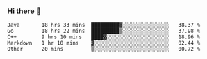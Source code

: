### Hi there 👋

<!--
**yeya24/yeya24** is a ✨ _special_ ✨ repository because its `README.md` (this file) appears on your GitHub profile.

Here are some ideas to get you started:

- 🔭 I’m currently working on ...
- 🌱 I’m currently learning ...
- 👯 I’m looking to collaborate on ...
- 🤔 I’m looking for help with ...
- 💬 Ask me about ...
- 📫 How to reach me: ...
- 😄 Pronouns: ...
- ⚡ Fun fact: ...
-->

<!--START_SECTION:waka-->
```text
Java       18 hrs 33 mins  █████████▓░░░░░░░░░░░░░░░   38.37 % 
Go         18 hrs 22 mins  █████████▒░░░░░░░░░░░░░░░   37.98 % 
C++        9 hrs 10 mins   ████▓░░░░░░░░░░░░░░░░░░░░   18.96 % 
Markdown   1 hr 10 mins    ▓░░░░░░░░░░░░░░░░░░░░░░░░   02.44 % 
Other      20 mins         ▒░░░░░░░░░░░░░░░░░░░░░░░░   00.72 % 
```
<!--END_SECTION:waka-->
